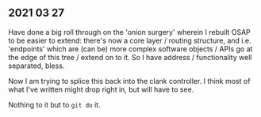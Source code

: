 ## 2021 03 27

Have done a big roll through on the 'onion surgery' wherein I rebuilt OSAP to be easier to extend: there's now a core layer / routing structure, and i.e. 'endpoints' which are (can be) more complex software objects / APIs go at the edge of this tree / extend on to it. So I have address / functionality well separated, bless. 

Now I am trying to splice this back into the clank controller. I think most of what I've written might drop right in, but will have to see. 

Nothing to it but to `git do` it. 